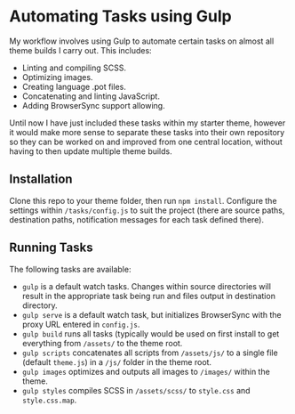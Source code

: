 # Automating Tasks using Gulp
My workflow involves using Gulp to automate certain tasks on almost all theme builds I carry out. This includes:

* Linting and compiling SCSS.
* Optimizing images.
* Creating language .pot files. 
* Concatenating and linting JavaScript.
* Adding BrowserSync support allowing.

Until now I have just included these tasks within my starter theme, however it would make more sense to separate these tasks into their own repository so they can be worked on and improved from one central location, without having to then update multiple theme builds.

## Installation
Clone this repo to your theme folder, then run `npm install`. Configure the settings within `/tasks/config.js` to suit the project (there are source paths, destination paths, notification messages for each task defined there).

## Running Tasks

The following tasks are available:

* `gulp` is a default watch tasks. Changes within source directories will result in the appropriate task being run and files output in destination directory.
* `gulp serve` is a default watch task, but initializes BrowserSync with the proxy URL entered in `config.js`.
* `gulp build` runs all tasks (typically would be used on first install to get everything from `/assets/` to the theme root.
* `gulp scripts` concatenates all scripts from `/assets/js/` to a single file (default `theme.js`) in a `/js/` folder in the theme root.
* `gulp images` optimizes and outputs all images to `/images/` within the theme.
* `gulp styles` compiles SCSS in `/assets/scss/` to `style.css` and `style.css.map`.

